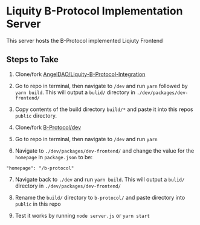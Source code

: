 # Liquity B-Protocol Implementation Server

This server hosts the B-Protocol implemented Liqiuty Frontend

## Steps to Take

1. Clone/fork [AngelDAO/Liquity-B-Protocol-Integration](https://github.com/AngelDao/Liquity-b-protocol-Frontend)

2. Go to repo in terminal, then navigate to `/dev` and run `yarn` followed by `yarn build`. This will output a `bulid/` directory in `./dev/packages/dev-frontend/`

3. Copy contents of the build directory `build/*` and paste it into this repos `public` directory.

4. Clone/fork [B-Protocol/dev](https://github.com/backstop-protocol/dev)

5. Go to repo in terminal, then navigate to `/dev` and run `yarn`

6. Navigate to `./dev/packages/dev-frontend/` and change the value for the `homepage` in `package.json` to be:

```
"homepage": "/b-protocol"
```

7. Navigate back to `./dev` and run `yarn build`. This will output a `bulid/` directory in `./dev/packages/dev-frontend/`

8. Rename the `build/` directory to `b-protocol/` and paste directory into `public` in this repo

9. Test it works by running `node server.js` or `yarn start`
